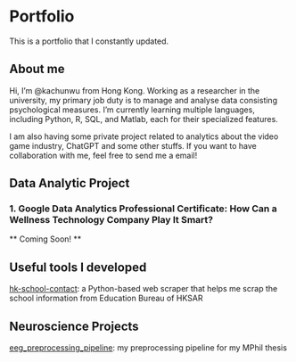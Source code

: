 # Portfolio
This is a portfolio that I constantly updated.

## About me
Hi, I’m @kachunwu from Hong Kong. Working as a researcher in the university, my primary job duty is to manage and analyse data consisting psychological measures. I’m currently learning multiple languages, including Python, R, SQL, and Matlab, each for their specialized features.

I am also having some private project related to analytics about the video game industry, ChatGPT and some other stuffs. If you want to have collaboration with me, feel free to send me a email!

## Data Analytic Project
### 1. Google Data Analytics Professional Certificate: How Can a Wellness Technology Company Play It Smart?
** Coming Soon! **

## Useful tools I developed
[hk-school-contact](https://github.com/kachunwu/hk-school-contact): a Python-based web scraper that helps me scrap the school information from Education Bureau of HKSAR

## Neuroscience Projects
[eeg_preprocessing_pipeline](https://github.com/kachunwu/eeg_preprocessing_pipeline): my preprocessing pipeline for my MPhil thesis

<!---
kachunwu/kachunwu is a ✨ special ✨ repository because its `README.md` (this file) appears on your GitHub profile.
You can click the Preview link to take a look at your changes.
--->
